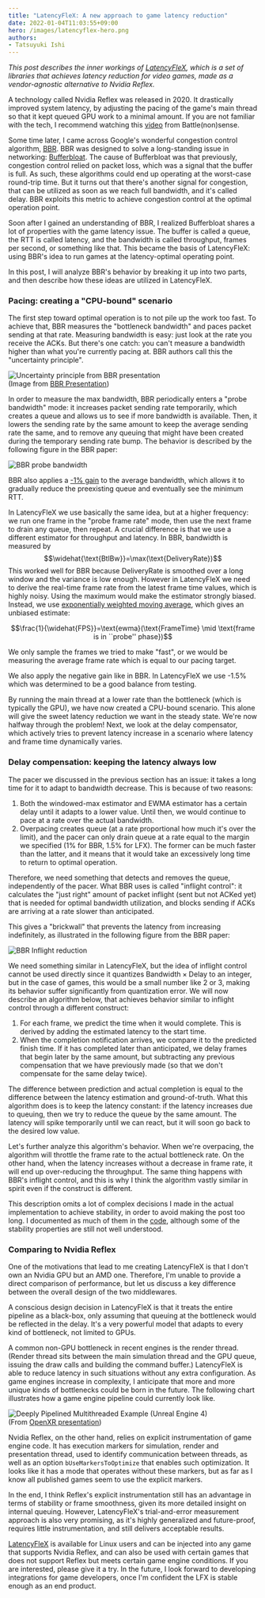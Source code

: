 ```yaml
---
title: "LatencyFleX: A new approach to game latency reduction"
date: 2022-01-04T11:03:55+09:00
hero: /images/latencyflex-hero.png
authors:
- Tatsuyuki Ishi
---
```


_This post describes the inner workings of [LatencyFleX](https://github.com/ishitatsuyuki/LatencyFleX), which is a set of libraries that achieves latency reduction for video games, made as a vendor-agnostic alternative to Nvidia Reflex._

A technology called Nvidia Reflex was released in 2020. It drastically improved system latency, by adjusting the pacing of the game's main thread so that it kept queued GPU work to a minimal amount. If you are not familiar with the tech, I recommend watching this [video](https://www.youtube.com/watch?v=7CKnJ5ujL_Q) from Battle(non)sense.

Some time later, I came across Google's wonderful congestion control algorithm, [BBR](https://queue.acm.org/detail.cfm?id=3022184). BBR was designed to solve a long-standing issue in networking: [Bufferbloat](https://bufferbloat.net). The cause of Bufferbloat was that previously, congestion control relied on packet loss, which was a signal that the buffer is full. As such, these algorithms could end up operating at the worst-case round-trip time. But it turns out that there's another signal for congestion, that can be utilized as soon as we reach full bandwidth, and it's called delay. BBR exploits this metric to achieve congestion control at the optimal operation point.

Soon after I gained an understanding of BBR, I realized Bufferbloat shares a lot of properties with the game latency issue. The buffer is called a queue, the RTT is called latency, and the bandwidth is called throughput, frames per second, or something like that. This became the basis of LatencyFleX: using BBR's idea to run games at the latency-optimal operating point.

In this post, I will analyze BBR's behavior by breaking it up into two parts, and then describe how these ideas are utilized in LatencyFleX.

### Pacing: creating a "CPU-bound" scenario
The first step toward optimal operation is to not pile up the work too fast. To achieve that, BBR measures the "bottleneck bandwidth" and paces packet sending at that rate. Measuring bandwidth is easy: just look at the rate you receive the ACKs. But there's one catch: you can't measure a bandwidth higher than what you're currently pacing at. BBR authors call this the "uncertainty principle".

![Uncertainty principle from BBR presentation](/images/latencyflex-bbr-uncertainty.png)  
(Image from [BBR Presentation](https://raw.githubusercontent.com/google/bbr/master/Presentations/bbr-2017-02-08-google-net-research-summit.pdf))

In order to measure the max bandwidth, BBR periodically enters a "probe bandwidth" mode: it increases packet sending rate temporarily, which creates a queue and allows us to see if more bandwidth is available. Then, it lowers the sending rate by the same amount to keep the average sending rate the same, and to remove any queuing that might have been created during the temporary sending rate bump. The behavior is described by the following figure in the BBR paper:

![BBR probe bandwidth](/images/latencyflex-bbr-probe.png)

BBR also applies a [-1% gain](https://github.com/torvalds/linux/blob/c9e6606c7fe92b50a02ce51dda82586ebdf99b48/net/ipv4/tcp_bbr.c#L147) to the average bandwidth, which allows it to gradually reduce the preexisting queue and eventually see the minimum RTT.

In LatencyFleX we use basically the same idea, but at a higher frequency: we run one frame in the "probe frame rate" mode, then use the next frame to drain any queue, then repeat. A crucial difference is that we use a different estimator for throughput and latency. In BBR, bandwidth is measured by
$$\widehat{\text{BtlBw}}=\max(\text{DeliveryRate})$$
This worked well for BBR because $\text{DeliveryRate}$ is smoothed over a long window and the variance is low enough. However in LatencyFleX we need to derive the real-time frame rate from the latest frame time values, which is highly noisy. Using the maximum would make the estimator strongly biased. Instead, we use [exponentially weighted moving average](https://en.wikipedia.org/wiki/Moving_average#Exponential_moving_average), which gives an unbiased estimate:

$$\frac{1}{\widehat{FPS}}=\text{ewma}(\text{FrameTime} \mid \text{frame is in ``probe'' phase})$$

We only sample the frames we tried to make "fast", or we would be measuring the average frame rate which is equal to our pacing target.

We also apply the negative gain like in BBR. In LatencyFleX we use -1.5% which was determined to be a good balance from testing.

By running the main thread at a lower rate than the bottleneck (which is typically the GPU), we have now created a CPU-bound scenario. This alone will give the sweet latency reduction we want in the steady state. We're now halfway through the problem! Next, we look at the delay compensator, which actively tries to prevent latency increase in a scenario where latency and frame time dynamically varies.

### Delay compensation: keeping the latency always low
The pacer we discussed in the previous section has an issue: it takes a long time for it to adapt to bandwidth decrease. This is because of two reasons:
1. Both the windowed-max estimator and EWMA estimator has a certain delay until it adapts to a lower value. Until then, we would continue to pace at a rate over the actual bandwidth.
2. Overpacing creates queue (at a rate proportional how much it's over the limit), and the pacer can only drain queue at a rate equal to the margin we specified (1% for BBR, 1.5% for LFX). The former can be much faster than the latter, and it means that it would take an excessively long time to return to optimal operation.

Therefore, we need something that detects and removes the queue, independently of the pacer. What BBR uses is called "inflight control": it calculates the "just right" amount of packet inflight (sent but not ACKed yet) that is needed for optimal bandwidth utilization, and blocks sending if ACKs are arriving at a rate slower than anticipated.

This gives a "brickwall" that prevents the latency from increasing indefinitely, as illustrated in the following figure from the BBR paper:

![BBR Inflight reduction](/images/latencyflex-bbr-inflight.png)

We need something similar in LatencyFleX, but the idea of inflight control cannot be used directly since it quantizes $\text{Bandwidth} \times \text{Delay}$ to an integer, but in the case of games, this would be a small number like 2 or 3, making its behavior suffer significantly from quantization error. We will now describe an algorithm below, that achieves behavior similar to inflight control through a different construct:

1. For each frame, we predict the time when it would complete. This is derived by adding the estimated latency to the start time.
2. When the completion notification arrives, we compare it to the predicted finish time. If it has completed later than anticipated, we delay frames that begin later by the same amount, but subtracting any previous compensation that we have previously made (so that we don't compensate for the same delay twice).

The difference between prediction and actual completion is equal to the difference between the latency estimation and ground-of-truth. What this algorithm does is to keep the latency constant: if the latency increases due to queuing, then we try to reduce the queue by the same amount. The latency will spike temporarily until we can react, but it will soon go back to the desired low value.

Let's further analyze this algorithm's behavior. When we're overpacing, the algorithm will throttle the frame rate to the actual bottleneck rate. On the other hand, when the latency increases without a decrease in frame rate, it will end up over-reducing the throughput. The same thing happens with BBR's inflight control, and this is why I think the algorithm vastly similar in spirit even if the construct is different.

This description omits a lot of complex decisions I made in the actual implementation to achieve stability, in order to avoid making the post too long. I documented as much of them in the [code](https://github.com/ishitatsuyuki/LatencyFleX/blob/master/latencyflex.h), although some of the stability properties are still not well understood.

### Comparing to Nvidia Reflex
One of the motivations that lead to me creating LatencyFleX is that I don't own an Nvidia GPU but an AMD one. Therefore, I'm unable to provide a direct comparison of performance, but let us discuss a key difference between the overall design of the two middlewares.

A conscious design decision in LatencyFleX is that it treats the entire pipeline as a black-box, only assuming that queuing at the bottleneck would be reflected in the delay. It's a very powerful model that adapts to every kind of bottleneck, not limited to GPUs.

A common non-GPU bottleneck in recent engines is the render thread. (Render thread sits between the main simulation thread and the GPU queue, issuing the draw calls and building the command buffer.) LatencyFleX is able to reduce latency in such situations without any extra configuration. As game engines increase in complexity, I anticipate that more and more unique kinds of bottlenecks could be born in the future. The following chart illustrates how a game engine pipeline could currently look like.

![Deeply Pipelined Multithreaded Example (Unreal Engine 4)](/images/latencyflex-pipeline.png)  
(From [OpenXR presentation](https://www.khronos.org/assets/uploads/developers/library/2018-gdc-webgl-and-gltf/OpenXR-GDC_Mar18.pdf))

Nvidia Reflex, on the other hand, relies on explicit instrumentation of game engine code. It has execution markers for simulation, render and presentation thread, used to identify communication between threads, as well as an option `bUseMarkersToOptimize` that enables such optimization. It looks like it has a mode that operates without these markers, but as far as I know all published games seem to use the explicit markers.

In the end, I think Reflex's explicit instrumentation still has an advantage in terms of stability or frame smoothness, given its more detailed insight on internal queuing. However, LatencyFleX's trial-and-error measurement approach is also very promising, as it's highly generalized and future-proof, requires little instrumentation, and still delivers acceptable results.

[LatencyFleX](https://github.com/ishitatsuyuki/LatencyFleX) is available for Linux users and can be injected into any game that supports Nvidia Reflex, and can also be used with certain games that does not support Reflex but meets certain game engine conditions. If you are interested, please give it a try. In the future, I look forward to developing integrations for game developers, once I'm confident the LFX is stable enough as an end product.
